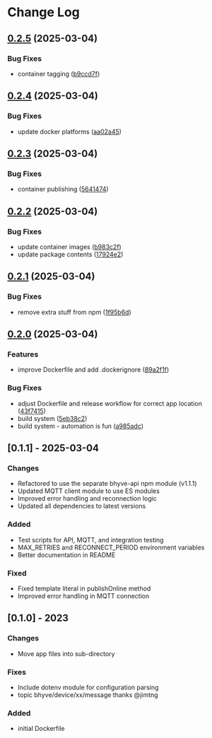 # Change Log

## [0.2.5](https://github.com/billchurch/bhyve-mqtt/compare/v0.2.4...v0.2.5) (2025-03-04)


### Bug Fixes

* container tagging ([b9ccd7f](https://github.com/billchurch/bhyve-mqtt/commit/b9ccd7f4263794221fdca2fb18c028a7eff14e6b))

## [0.2.4](https://github.com/billchurch/bhyve-mqtt/compare/v0.2.3...v0.2.4) (2025-03-04)


### Bug Fixes

* update docker platforms ([aa02a45](https://github.com/billchurch/bhyve-mqtt/commit/aa02a4559bb5a15b64a461b7ad6fa9376e4d6adb))

## [0.2.3](https://github.com/billchurch/bhyve-mqtt/compare/v0.2.2...v0.2.3) (2025-03-04)


### Bug Fixes

* container publishing ([5641474](https://github.com/billchurch/bhyve-mqtt/commit/5641474daceef553fcef0dad29057ca5bba09e90))

## [0.2.2](https://github.com/billchurch/bhyve-mqtt/compare/v0.2.1...v0.2.2) (2025-03-04)


### Bug Fixes

* update container images ([b983c2f](https://github.com/billchurch/bhyve-mqtt/commit/b983c2fe651a536196c2d72f36ffeaf3017f6c11))
* update package contents ([17924e2](https://github.com/billchurch/bhyve-mqtt/commit/17924e2716f3b32f4809186a10e89607e42629e9))

## [0.2.1](https://github.com/billchurch/bhyve-mqtt/compare/v0.2.0...v0.2.1) (2025-03-04)


### Bug Fixes

* remove extra stuff from npm ([1f95b6d](https://github.com/billchurch/bhyve-mqtt/commit/1f95b6d81ccad91ad38797bbf730a13b9d349dbb))

## [0.2.0](https://github.com/billchurch/bhyve-mqtt/compare/v0.1.4...v0.2.0) (2025-03-04)


### Features

* improve Dockerfile and add .dockerignore ([89a2f1f](https://github.com/billchurch/bhyve-mqtt/commit/89a2f1fde6894d8e594b556087fc1fb642339c44))


### Bug Fixes

* adjust Dockerfile and release workflow for correct app location ([43f7415](https://github.com/billchurch/bhyve-mqtt/commit/43f7415dd445de9737745a8b8272f0ea42172edf))
* build system ([5eb38c2](https://github.com/billchurch/bhyve-mqtt/commit/5eb38c289318b55c76337bbb3351c2fb093392ae))
* build system - automation is fun ([a985adc](https://github.com/billchurch/bhyve-mqtt/commit/a985adc84c9a3d0d306dd70b3b158a852b9cf13a))

## [0.1.1] - 2025-03-04
### Changes
- Refactored to use the separate bhyve-api npm module (v1.1.1)
- Updated MQTT client module to use ES modules
- Improved error handling and reconnection logic
- Updated all dependencies to latest versions

### Added
- Test scripts for API, MQTT, and integration testing
- MAX_RETRIES and RECONNECT_PERIOD environment variables
- Better documentation in README

### Fixed
- Fixed template literal in publishOnline method
- Improved error handling in MQTT connection

## [0.1.0] - 2023
### Changes
- Move app files into sub-directory

### Fixes
- Include dotenv module for configuration parsing
- topic bhyve/device/xx/message thanks @jimtng

### Added
- initial Dockerfile
